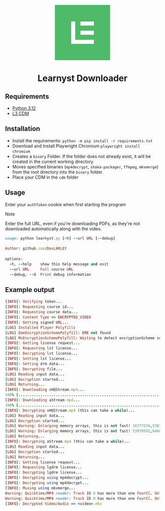 <p align="center"><a><img src="learnyst.png"></a></p>
<h1 align="center" style="font-size: value;">Learnyst Downloader</h1>

## Requirements
+ [Python 3.12](https://www.python.org/)
+ [L3 CDM](https://forum.videohelp.com/threads/408031)

## Installation
+ Install the requirements: `python -m pip install -r requirements.txt`
+ Download and Install Playwright Chromium `playwright install chromium`
+ Creates a `binary` Folder. If the folder does not already exist, it will be created in the current working directory.
+ Moves specified binaries (`mp4decrypt`, `shaka-packager`, `ffmpeg`, `mkvmerge`) from the root directory into the `binary` folder.
+ Place your CDM in the `cdm` folder

## Usage
Enter your `authToken` cookie when first starting the program

> [!NOTE]  
> Enter the full URL, even if you're downloading PDFs, as they're not downloaded automatically along with the video.

```ruby
usage: python learnyst.py [-h] --url URL [--debug]

Author: github.com/DevLARLEY

options:
  -h, --help    show this help message and exit
  --url URL     Full course URL
  --debug, --d  Print debug information
```

## Example output
```ruby
[INFO]: Verifying token...
[INFO]: Requesting course id...
[INFO]: Requesting course data...
[INFO]: Content Type => ENCRYPTED_VIDEO
[INFO]: Getting signed URL...
[LOG] Installed Player Polyfills
[LOG] EmeEncryptionSchemePolyfill: EME not found
[LOG] McEncryptionSchemePolyfill: Waiting to detect encryptionScheme support.
[INFO]: Getting license request...
[INFO]: Requesting lst license...
[INFO]: Decrypting lst license...
[INFO]: Setting lst license...
[INFO]: Setting drm data...
[INFO]: Decrypting file...
[LOG] Reading input data...
[LOG] Decryption started...
[LOG] Returning...
[INFO]: Downloading vHQStream.mp4...
100% [........................................................................] 53729798 / 53729798
[INFO]: Downloading aStream.mp4...
100% [........................................................................] 23104604 / 23104604
[INFO]: Decrypting vHQStream.mp4 (this can take a while)...
[LOG] Reading input data...
[LOG] Decryption started...
[LOG] Warning: Enlarging memory arrays, this is not fast! 16777216,53870592
[LOG] Warning: Enlarging memory arrays, this is not fast! 53870592,64684032
[LOG] Returning...
[INFO]: Decrypting aStream.mp4 (this can take a while)...
[LOG] Reading input data...
[LOG] Decryption started...
[LOG] Returning...
[INFO]: Getting license request...
[INFO]: Requesting lgdrm license...
[INFO]: Decrypting lgdrm license...
[INFO]: Decrypting using mp4decrypt...
[INFO]: Decrypting using mp4decrypt...
[INFO]: Muxing using mkvmerge...
Warning: Quicktime/MP4 reader: Track ID 0 has more than one FourCC. Only using the first one (0x61766331 "avc1": AVC/H.264/MPEG-4p10) and not this one (0x61766331 "avc1": AVC/H.264/MPEG-4p10).
Warning: Quicktime/MP4 reader: Track ID 0 has more than one FourCC. Only using the first one (0x6d703461 "mp4a": AAC) and not this one (0x6d703461 "mp4a": AAC).
[INFO]: Decrypted Video/Audio => <video>.mkv
```
